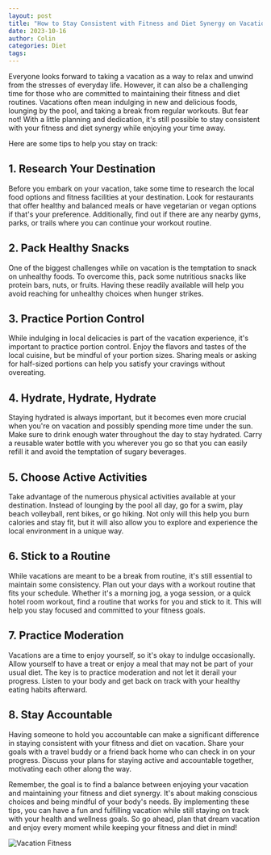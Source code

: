 ```yaml
---
layout: post
title: "How to Stay Consistent with Fitness and Diet Synergy on Vacation"
date: 2023-10-16
author: Colin
categories: Diet
tags: 
---
```


Everyone looks forward to taking a vacation as a way to relax and unwind from the stresses of everyday life. However, it can also be a challenging time for those who are committed to maintaining their fitness and diet routines. Vacations often mean indulging in new and delicious foods, lounging by the pool, and taking a break from regular workouts. But fear not! With a little planning and dedication, it's still possible to stay consistent with your fitness and diet synergy while enjoying your time away. 

Here are some tips to help you stay on track:

## 1. Research Your Destination

Before you embark on your vacation, take some time to research the local food options and fitness facilities at your destination. Look for restaurants that offer healthy and balanced meals or have vegetarian or vegan options if that's your preference. Additionally, find out if there are any nearby gyms, parks, or trails where you can continue your workout routine.

## 2. Pack Healthy Snacks

One of the biggest challenges while on vacation is the temptation to snack on unhealthy foods. To overcome this, pack some nutritious snacks like protein bars, nuts, or fruits. Having these readily available will help you avoid reaching for unhealthy choices when hunger strikes.

## 3. Practice Portion Control

While indulging in local delicacies is part of the vacation experience, it's important to practice portion control. Enjoy the flavors and tastes of the local cuisine, but be mindful of your portion sizes. Sharing meals or asking for half-sized portions can help you satisfy your cravings without overeating.

## 4. Hydrate, Hydrate, Hydrate

Staying hydrated is always important, but it becomes even more crucial when you're on vacation and possibly spending more time under the sun. Make sure to drink enough water throughout the day to stay hydrated. Carry a reusable water bottle with you wherever you go so that you can easily refill it and avoid the temptation of sugary beverages.

## 5. Choose Active Activities

Take advantage of the numerous physical activities available at your destination. Instead of lounging by the pool all day, go for a swim, play beach volleyball, rent bikes, or go hiking. Not only will this help you burn calories and stay fit, but it will also allow you to explore and experience the local environment in a unique way.

## 6. Stick to a Routine

While vacations are meant to be a break from routine, it's still essential to maintain some consistency. Plan out your days with a workout routine that fits your schedule. Whether it's a morning jog, a yoga session, or a quick hotel room workout, find a routine that works for you and stick to it. This will help you stay focused and committed to your fitness goals.

## 7. Practice Moderation

Vacations are a time to enjoy yourself, so it's okay to indulge occasionally. Allow yourself to have a treat or enjoy a meal that may not be part of your usual diet. The key is to practice moderation and not let it derail your progress. Listen to your body and get back on track with your healthy eating habits afterward.

## 8. Stay Accountable

Having someone to hold you accountable can make a significant difference in staying consistent with your fitness and diet on vacation. Share your goals with a travel buddy or a friend back home who can check in on your progress. Discuss your plans for staying active and accountable together, motivating each other along the way.

Remember, the goal is to find a balance between enjoying your vacation and maintaining your fitness and diet synergy. It's about making conscious choices and being mindful of your body's needs. By implementing these tips, you can have a fun and fulfilling vacation while still staying on track with your health and wellness goals. So go ahead, plan that dream vacation and enjoy every moment while keeping your fitness and diet in mind!

![Vacation Fitness](https://source.unsplash.com/1600x900/?vacation-fitness)
